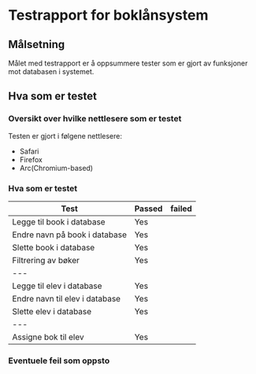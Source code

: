 # Testrapport for boklånsystem

## Målsetning
Målet med testrapport er å oppsummere tester som er gjort av funksjoner mot databasen i systemet.




## Hva som er testet

### Oversikt over hvilke nettlesere som er testet
Testen er gjort i følgene nettlesere:
- Safari
- Firefox
- Arc(Chromium-based)


### Hva som er testet

|Test|Passed|failed|
|---|---|---|
|Legge til book i database|Yes||
|Endre navn på book i database|Yes||
|Slette book i database|Yes||
|Filtrering av bøker|Yes||
|---|
|Legge til elev i database|Yes||
|Endre navn til elev i database|Yes||
|Slette elev i database|Yes||
|---|
|Assigne bok til elev|Yes||


### Eventuele feil som oppsto
